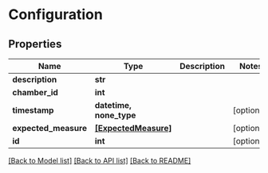 # Configuration


## Properties
Name | Type | Description | Notes
------------ | ------------- | ------------- | -------------
**description** | **str** |  | 
**chamber_id** | **int** |  | 
**timestamp** | **datetime, none_type** |  | [optional] 
**expected_measure** | [**[ExpectedMeasure]**](ExpectedMeasure.md) |  | [optional] 
**id** | **int** |  | [optional] 

[[Back to Model list]](../README.md#documentation-for-models) [[Back to API list]](../README.md#documentation-for-api-endpoints) [[Back to README]](../README.md)


